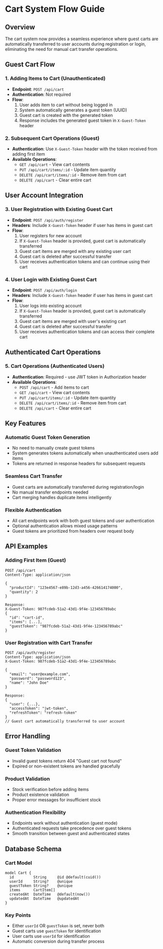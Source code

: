 # Cart System Flow Guide

## Overview
The cart system now provides a seamless experience where guest carts are automatically transferred to user accounts during registration or login, eliminating the need for manual cart transfer operations.

## Guest Cart Flow

### 1. Adding Items to Cart (Unauthenticated)
- **Endpoint**: `POST /api/cart`
- **Authentication**: Not required
- **Flow**:
  1. User adds item to cart without being logged in
  2. System automatically generates a guest token (UUID)
  3. Guest cart is created with the generated token
  4. Response includes the generated guest token in `X-Guest-Token` header

### 2. Subsequent Cart Operations (Guest)
- **Authentication**: Use `X-Guest-Token` header with the token received from adding first item
- **Available Operations**:
  - `GET /api/cart` - View cart contents
  - `PUT /api/cart/items/:id` - Update item quantity
  - `DELETE /api/cart/items/:id` - Remove item from cart
  - `DELETE /api/cart` - Clear entire cart

## User Account Integration

### 3. User Registration with Existing Guest Cart
- **Endpoint**: `POST /api/auth/register`
- **Headers**: Include `X-Guest-Token` header if user has items in guest cart
- **Flow**:
  1. User registers for new account
  2. If `X-Guest-Token` header is provided, guest cart is automatically transferred
  3. Guest cart items are merged with any existing user cart
  4. Guest cart is deleted after successful transfer
  5. User receives authentication tokens and can continue using their cart

### 4. User Login with Existing Guest Cart
- **Endpoint**: `POST /api/auth/login`
- **Headers**: Include `X-Guest-Token` header if user has items in guest cart
- **Flow**:
  1. User logs into existing account
  2. If `X-Guest-Token` header is provided, guest cart is automatically transferred
  3. Guest cart items are merged with user's existing cart
  4. Guest cart is deleted after successful transfer
  5. User receives authentication tokens and can access their complete cart

## Authenticated Cart Operations

### 5. Cart Operations (Authenticated Users)
- **Authentication**: Required - use JWT token in Authorization header
- **Available Operations**:
  - `POST /api/cart` - Add items to cart
  - `GET /api/cart` - View cart contents
  - `PUT /api/cart/items/:id` - Update item quantity
  - `DELETE /api/cart/items/:id` - Remove item from cart
  - `DELETE /api/cart` - Clear entire cart

## Key Features

### Automatic Guest Token Generation
- No need to manually create guest tokens
- System generates tokens automatically when unauthenticated users add items
- Tokens are returned in response headers for subsequent requests

### Seamless Cart Transfer
- Guest carts are automatically transferred during registration/login
- No manual transfer endpoints needed
- Cart merging handles duplicate items intelligently

### Flexible Authentication
- All cart endpoints work with both guest tokens and user authentication
- Optional authentication allows mixed usage patterns
- Guest tokens are prioritized from headers over request body

## API Examples

### Adding First Item (Guest)
```http
POST /api/cart
Content-Type: application/json

{
  "productId": "123e4567-e89b-12d3-a456-426614174000",
  "quantity": 2
}

Response:
X-Guest-Token: 987fcdeb-51a2-43d1-9f4e-123456789abc
{
  "id": "cart-id",
  "items": [...],
  "guestToken": "987fcdeb-51a2-43d1-9f4e-123456789abc"
}
```

### User Registration with Cart Transfer
```http
POST /api/auth/register
Content-Type: application/json
X-Guest-Token: 987fcdeb-51a2-43d1-9f4e-123456789abc

{
  "email": "user@example.com",
  "password": "password123",
  "name": "John Doe"
}

Response:
{
  "user": {...},
  "accessToken": "jwt-token",
  "refreshToken": "refresh-token"
}
// Guest cart automatically transferred to user account
```

## Error Handling

### Guest Token Validation
- Invalid guest tokens return 404 "Guest cart not found"
- Expired or non-existent tokens are handled gracefully

### Product Validation
- Stock verification before adding items
- Product existence validation
- Proper error messages for insufficient stock

### Authentication Flexibility
- Endpoints work without authentication (guest mode)
- Authenticated requests take precedence over guest tokens
- Smooth transition between guest and authenticated states

## Database Schema

### Cart Model
```prisma
model Cart {
  id         String     @id @default(cuid())
  userId     String?    @unique
  guestToken String?    @unique
  items      CartItem[]
  createdAt  DateTime   @default(now())
  updatedAt  DateTime   @updatedAt
}
```

### Key Points
- Either `userId` OR `guestToken` is set, never both
- Guest carts use `guestToken` for identification
- User carts use `userId` for identification
- Automatic conversion during transfer process